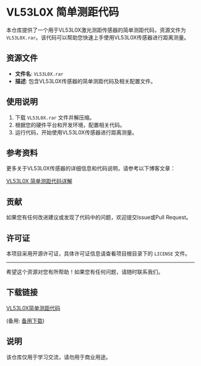 # VL53L0X 简单测距代码

本仓库提供了一个用于VL53L0X激光测距传感器的简单测距代码，资源文件为 `VL53L0X.rar`。该代码可以帮助您快速上手使用VL53L0X传感器进行距离测量。

## 资源文件

- **文件名**: `VL53L0X.rar`
- **描述**: 包含VL53L0X传感器的简单测距代码及相关配置文件。

## 使用说明

1. 下载 `VL53L0X.rar` 文件并解压缩。
2. 根据您的硬件平台和开发环境，配置相关代码。
3. 运行代码，开始使用VL53L0X传感器进行距离测量。

## 参考资料

更多关于VL53L0X传感器的详细信息和代码说明，请参考以下博客文章：

[VL53L0X 简单测距代码详解](https://blog.csdn.net/qlexcel/article/details/106154743)

## 贡献

如果您有任何改进建议或发现了代码中的问题，欢迎提交Issue或Pull Request。

## 许可证

本项目采用开源许可证，具体许可证信息请查看项目根目录下的 `LICENSE` 文件。

---

希望这个资源对您有所帮助！如果您有任何问题，请随时联系我们。

## 下载链接
[VL53L0X简单测距代码](https://pan.quark.cn/s/02d5ef53e6a1) 

(备用: [备用下载](https://pan.baidu.com/s/10Foukr1yIac_aRN3OpKkGA?pwd=1234))

## 说明

该仓库仅用于学习交流，请勿用于商业用途。
